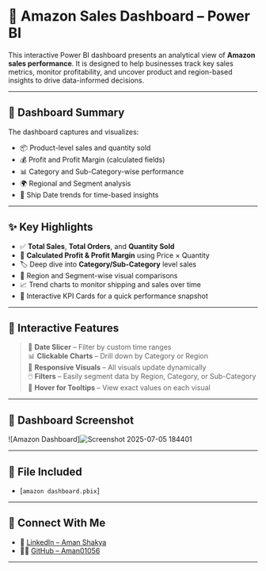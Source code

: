 # 🛒 Amazon Sales Dashboard – Power BI

This interactive Power BI dashboard presents an analytical view of **Amazon sales performance**. It is designed to help businesses track key sales metrics, monitor profitability, and uncover product and region-based insights to drive data-informed decisions.

---

## 🧠 Dashboard Summary

The dashboard captures and visualizes:
- 📦 Product-level sales and quantity sold
- 💰 Profit and Profit Margin (calculated fields)
- 📊 Category and Sub-Category-wise performance
- 🌍 Regional and Segment analysis
- 📅 Ship Date trends for time-based insights

---

## ✨ Key Highlights

- ✅ **Total Sales**, **Total Orders**, and **Quantity Sold**
- 🧮 **Calculated Profit & Profit Margin** using Price × Quantity
- 🏷️ Deep dive into **Category/Sub-Category** level sales
- 📍 Region and Segment-wise visual comparisons
- 📈 Trend charts to monitor shipping and sales over time
- 🎯 Interactive KPI Cards for a quick performance snapshot

---

## 🧭 Interactive Features

> 📅 **Date Slicer** – Filter by custom time ranges  
> 📊 **Clickable Charts** – Drill down by Category or Region  
> 🧠 **Responsive Visuals** – All visuals update dynamically  
> 🖱️ **Filters** – Easily segment data by Region, Category, or Sub-Category  
> 📌 **Hover for Tooltips** – View exact values on each visual  

---

## 📸 Dashboard Screenshot

![Amazon Dashboard]![Screenshot 2025-07-05 184401](https://github.com/user-attachments/assets/65824f58-f5f1-451d-a407-6c23533a6774)

---

## 📂 File Included

- [`amazon dashboard.pbix`]

---

## 🔗 Connect With Me

- 💼 [LinkedIn – Aman Shakya](https://www.linkedin.com/in/aman-shakya-b3b3292bb/)
- 🧑‍💻 [GitHub – Aman01056](https://github.com/Aman01056)

---

